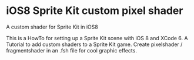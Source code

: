 iOS8 Sprite Kit custom pixel shader
============================

A custom shader for Sprite Kit in iOS8


This is a HowTo for setting up a Sprite Kit scene with iOS 8 and XCode 6. A Tutorial to add custom shaders to a Sprite Kit game. Create pixelshader / fragmentshader in an .fsh file for cool graphic effects.
